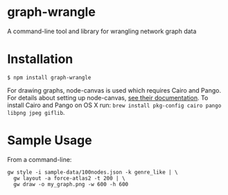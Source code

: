 # graph-wrangle

A command-line tool and library for wrangling network graph data



# Installation

```
$ npm install graph-wrangle
```

For drawing graphs, node-canvas is used which requires Cairo and Pango. For details about setting up node-canvas, [see their documentation](https://github.com/Automattic/node-canvas#installation). To install Cairo and Pango on OS X run: `brew install pkg-config cairo pango libpng jpeg giflib`.


# Sample Usage

From a command-line:

```
gw style -i sample-data/100nodes.json -k genre_like | \
  gw layout -a force-atlas2 -t 200 | \
  gw draw -o my_graph.png -w 600 -h 600
```